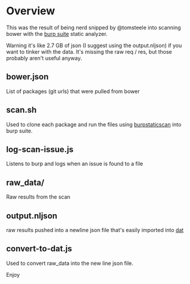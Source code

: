 # Overview
This was the result of being nerd snipped by @tomsteele into scanning bower with the [burp suite](http://portswigger.net/burp/) static analyzer.

Warning it's like 2.7 GB of json (I suggest using the output.nljson) if you want to tinker with the data. It's missing the raw req / res, but those probably aren't useful anyway.


## bower.json
List of packages (git urls) that were pulled from bower

## scan.sh
Used to clone each package and run the files using [burpstaticscan](https://github.com/tomsteele/burpstaticscan) into burp suite.

## log-scan-issue.js
Listens to burp and logs when an issue is found to a file

## raw_data/
Raw results from the scan

## output.nljson
raw results pushed into a newline json file that's easily imported into [dat](http://dat-data.com/)

## convert-to-dat.js
Used to convert raw_data into the new line json file.

Enjoy
